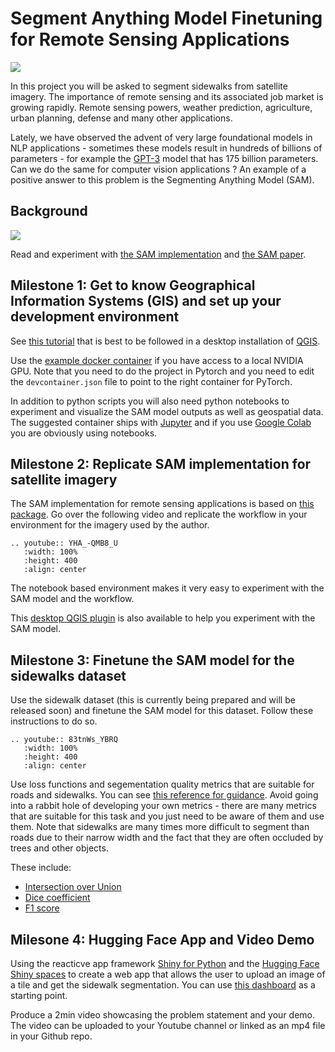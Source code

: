 # Segment Anything Model Finetuning for Remote Sensing Applications

![](images/impTile.jpg)

In this project you will be asked to segment sidewalks from satellite imagery. The importance of remote sensing and its associated job market is growing rapidly. Remote sensing powers, weather prediction, agriculture, urban planning, defense and many other applications. 

Lately, we have observed the advent of very large foundational models in NLP applications - sometimes these models result in  hundreds of billions of parameters - for example the [GPT-3](https://arxiv.org/abs/2005.14165) model that has 175 billion parameters. Can we do the same for computer vision applications ?  An example of a positive answer to this problem is the Segmenting Anything Model (SAM).  

## Background

![](images/sam.png)

Read and experiment with [the SAM implementation](https://segment-anything.com/) and [the SAM paper](https://arxiv.org/abs/2304.02643).


## Milestone 1: Get to know Geographical Information Systems (GIS) and set up your development environment

See [this tutorial](https://docs.qgis.org/3.34/en/docs/gentle_gis_introduction/index.html) that is best to be followed in a desktop installation of [QGIS](https://qgis.org/en/site/). 

Use the [example docker container](https://github.com/pantelis/artificial-intelligence) if you have access to a local NVIDIA GPU. Note that you need to do the project in Pytorch and you need to edit the `devcontainer.json` file to point to the right container for PyTorch.   

In addition to python scripts you will also need python notebooks to experiment and visualize the SAM model outputs as well as geospatial data. The suggested container ships with [Jupyter](https://jupyter.org/) and if you use [Google Colab](https://colab.research.google.com/) you are obviously using notebooks.  


## Milestone 2: Replicate SAM implementation for satellite imagery

The SAM implementation for remote sensing applications is based on [this package](https://samgeo.gishub.org/). Go over the following video and replicate the workflow in your environment for the imagery used by the author.    

```{eval-rst}
.. youtube:: YHA_-QMB8_U
   :width: 100%
   :height: 400
   :align: center
```

The notebook based environment makes it very easy to experiment with the SAM model and the workflow. 

This [desktop QGIS plugin](https://github.com/BjornNyberg/Geometric-Attributes-Toolbox/wiki/User-Guide#segment-anything-model) is also available to help you experiment with the SAM model.


## Milestone 3: Finetune the SAM model for the sidewalks dataset

Use the sidewalk dataset (this is currently being prepared and will be released soon) and finetune the SAM model for this dataset. Follow these instructions to do so. 

```{eval-rst}
.. youtube:: 83tnWs_YBRQ
   :width: 100%
   :height: 400
   :align: center
```

Use loss functions and segementation quality metrics that are suitable for roads and sidewalks. You can see [this reference for guidance](https://www.sciencedirect.com/science/article/pii/S1569843222003478).  Avoid going into a rabbit hole of developing your own metrics - there are many metrics that are suitable for this task and you just need to be aware of them and use them. Note that sidewalks are many times more difficult to segment than roads due to their narrow width and the fact that they are often occluded by trees and other objects.

These include: 

- [Intersection over Union](https://en.wikipedia.org/wiki/Jaccard_index)
- [Dice coefficient](https://en.wikipedia.org/wiki/S%C3%B8rensen%E2%80%93Dice_coefficient)
- [F1 score](https://en.wikipedia.org/wiki/F-score)

## Milesone 4: Hugging Face App and Video Demo

Using the reacticve app framework [Shiny for Python](https://shiny.posit.co/py/) and the [Hugging Face Shiny spaces](https://huggingface.co/docs/hub/en/spaces-sdks-docker-shiny) to create a web app that allows the user to upload an image of a tile and get the sidewalk segmentation. You can use [this dashboard](https://shiny.posit.co/py/templates/map-distance/) as a starting point.

Produce a 2min video showcasing the problem statement and your demo. The video can be uploaded to your Youtube channel or linked as an mp4 file in your Github repo. 












